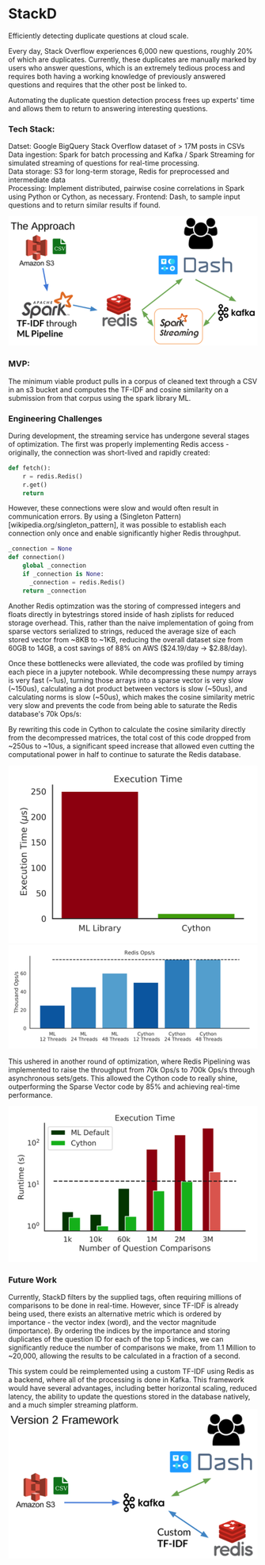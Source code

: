 # StackD

Efficiently detecting duplicate questions at cloud scale.

Every day, Stack Overflow experiences 6,000 new questions, roughly 20% of which are duplicates.  Currently, these duplicates are manually marked by users who answer questions, which is an extremely tedious process and requires both having a working knowledge of previously answered questions and requires that the other post be linked to.

Automating the duplicate question detection process frees up experts' time and allows them to return to answering interesting questions.


### Tech Stack:

Datset: Google BigQuery Stack Overflow dataset of > 17M posts in CSVs
Data ingestion: Spark for batch processing and Kafka / Spark Streaming for simulated streaming of questions for real-time processing.    
Data storage: S3 for long-term storage, Redis for preprocessed and intermediate data   
Processing: Implement distributed, pairwise cosine correlations in Spark using Python or Cython, as necessary.
Frontend: Dash, to sample input questions and to return similar results if found.  

![tech_stack](/img/tech_stack.png)

### MVP:

The minimum viable product pulls in a corpus of cleaned text through a CSV in an s3 bucket and computes the TF-IDF and cosine similarity on a submission from that corpus using the spark library ML.

### Engineering Challenges

During development, the streaming service has undergone several stages of optimization.  The first was properly implementing Redis access - originally, the connection was short-lived and rapidly created:
```Python
def fetch():
    r = redis.Redis()
    r.get()
    return
```
However, these connections were slow and would often result in communication errors.  By using a (Singleton Pattern)[wikipedia.org/singleton_pattern], it was possible to establish each connection only once and enable significantly higher Redis throughput.

```Python
_connection = None
def connection()
    global _connection
    if _connection is None:
      _connection = redis.Redis()
    return _connection
```

Another Redis optimzation was the storing of compressed integers and floats directly in bytestrings stored inside of hash ziplists for reduced storage overhead.  This, rather than the naive implementation of going from sparse vectors serialized to strings, reduced the average size of each stored vector from ~8KB to ~1KB, reducing the overall dataset size from 60GB to 14GB, a cost savings of 88% on AWS ($24.19/day -> $2.88/day).

Once these bottlenecks were alleviated, the code was profiled by timing each piece in a jupyter notebook.  While decompressing these numpy arrays is very fast (~1us), turning those arrays into a sparse vector is very slow (~150us), calculating a dot product between vectors is slow (~50us), and calculating norms is slow (~50us), which makes the cosine similarity metric very slow and prevents the code from being able to saturate the Redis database's 70k Ops/s:

<!-- ![Ops/s](/mvp/) -->

By rewriting this code in Cython to calculate the cosine similarity directly from the decompressed matrices, the total cost of this code dropped from ~250us to ~10us, a significant speed increase that allowed even cutting the computational power in half to continue to saturate the Redis database.

![cython](/img/sv_cy_execute.png)
![redis](/img/redis_ops.png)

This ushered in another round of optimization, where Redis Pipelining was implemented to raise the throughput from 70k Ops/s to 700k Ops/s through asynchronous sets/gets.  This allowed the Cython code to really shine, outperforming the Sparse Vector code by 85% and achieving real-time performance.

![final](/img/SV_cy_final.png)

### Future Work

Currently, StackD filters by the supplied tags, often requiring millions of comparisons to be done in real-time.  However, since TF-IDF is already being used, there exists an alternative metric which is ordered by importance - the vector index (word), and the vector magnitude (importance).  By ordering the indices by the importance and storing duplicates of the question ID for each of the top 5 indices, we can significantly reduce the number of comparisons we make, from 1.1 Million to ~20,000, allowing the results to be calculated in a fraction of a second.

This system could be reimplemented using a custom TF-IDF using Redis as a backend, where all of the processing is done in Kafka.  This framework would have several advantages, including better horizontal scaling, reduced latency, the ability to update the questions stored in the database natively, and a much simpler streaming platform.
![v2](/img/v2.png)
